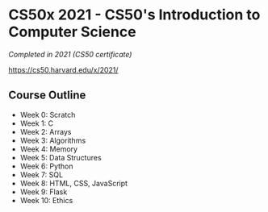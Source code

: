 # CS50x 2021 - CS50's Introduction to Computer Science

*Completed in 2021 (CS50 certificate)*

https://cs50.harvard.edu/x/2021/

## Course Outline
- Week 0: Scratch
- Week 1: C
- Week 2: Arrays 
- Week 3: Algorithms
- Week 4: Memory
- Week 5: Data Structures
- Week 6: Python
- Week 7: SQL
- Week 8: HTML, CSS, JavaScript
- Week 9: Flask
- Week 10: Ethics